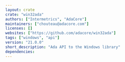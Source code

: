 ```yaml
---
layout: crate
crate: "win32ada"
authors: ["Intermetrics", "AdaCore"]
maintainers: ["chouteau@adacore.com"]
licenses: []
websites: ["https://github.com/adacore/win32ada"]
tags: ["windows", "api"]
version: "21.0.0"
short_description: "Ada API to the Windows library"
dependencies: 
---
```



